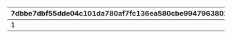 |7dbbe7dbf55dde04c101da780af7fc136ea580cbe9947963802c4c18e65abb7a|5b7493e87bc8a5012c5fa3d1d1e67f36ec16014142e01e71461cffe733c3831a|a3fa10a82a4b1e34644466543dac4546857f516343297c7af6f5d3ca1ff9e019|d2e698c849610bd59ba5782643f879bcec317cf33f11bd827d3c4d54725961d0|9ff541b4f67e2eed727ad32b56b2c6078a2a8b1bc76048a6eae2f2d68d5fed66|3a91d68b5861506b8b6c8effa983791abd297487d3701cf1175f2a8888727a08|bd4faaf44004e717cd6d45e79985c256a10c5bdb68cfd3e561e34d9e44fbd5f4|373b4cbb7271d90e1ecbd7fff2f60bd14e41b8dc4987ec63aef0a8cc6b98869a|
| --- | --- | --- | --- | --- | --- | --- | --- |
|1|100|60713|1|99|100|2814|100|